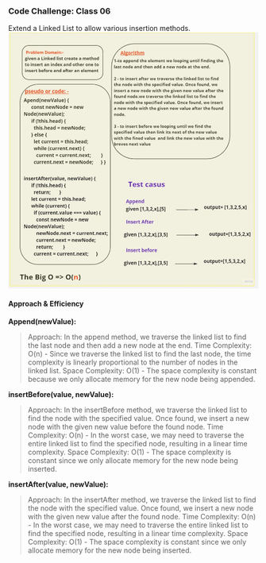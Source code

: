 ### Code Challenge: Class 06


Extend a Linked List to allow various insertion methods.
![linked-list](./linked-list.jpg)
#### Approach & Efficiency
**Append(newValue):**
> Approach: In the append method, we traverse the linked list to find the last node and then add a new node at the end.
Time Complexity: O(n) - Since we traverse the linked list to find the last node, the time complexity is linearly proportional to the number of nodes in the linked list.
Space Complexity: O(1) - The space complexity is constant because we only allocate memory for the new node being appended.

**insertBefore(value, newValue):**

> Approach: In the insertBefore method, we traverse the linked list to find the node with the specified value. Once found, we insert a new node with the given new value before the found node.
Time Complexity: O(n) - In the worst case, we may need to traverse the entire linked list to find the specified node, resulting in a linear time complexity.
Space Complexity: O(1) - The space complexity is constant since we only allocate memory for the new node being inserted.

**insertAfter(value, newValue):**
> Approach: In the insertAfter method, we traverse the linked list to find the node with the specified value. Once found, we insert a new node with the given new value after the found node.
Time Complexity: O(n) - In the worst case, we may need to traverse the entire linked list to find the specified node, resulting in a linear time complexity.
Space Complexity: O(1) - The space complexity is constant since we only allocate memory for the new node being inserted.





